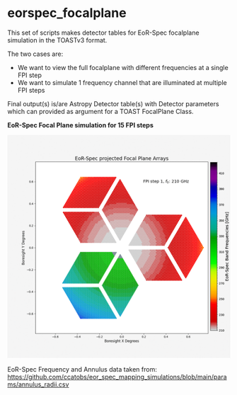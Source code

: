 # eorspec_focalplane

This set of scripts makes detector tables for EoR-Spec focalplane simulation in the TOASTv3 format.

The two cases are:
* We want to view the full focalplane with different frequencies at a single FPI step
* We want to simulate 1 frequency channel that are illuminated at multiple FPI steps

Final output(s) is/are Astropy Detector table(s) with Detector parameters which can provided as argument
for a TOAST FocalPlane Class.

**EoR-Spec Focal Plane simulation for 15 FPI steps**

![EoR-Spec Focal Plane simulation for 15 FPI steps](fpi_data/fpi_plots/EoR-Spec_anim_FPI_01fps.gif)



EoR-Spec Frequency and Annulus data taken from:
https://github.com/ccatobs/eor_spec_mapping_simulations/blob/main/params/annulus_radii.csv





